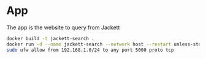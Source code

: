 # App

The app is the website to query from Jackett

```bash
docker build -t jackett-search .
docker run -d --name jackett-search --network host --restart unless-stopped -e JACKETT_API_KEY=$JACKETT_API_KEY jackett-search
sudo ufw allow from 192.168.1.0/24 to any port 5000 proto tcp
```
